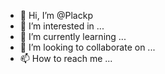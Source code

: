 - 👋 Hi, I’m @Plackp
- 👀 I’m interested in ...
- 🌱 I’m currently learning ...
- 💞️ I’m looking to collaborate on ...
- 📫 How to reach me ...

<!---
Plackp/Plackp is a ✨ special ✨ repository because its `README.md` (this file) appears on your GitHub profile.
You can click the Preview link to take a look at your changes.
--->

